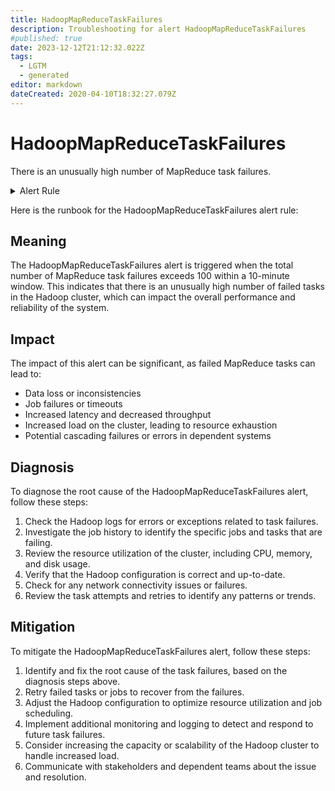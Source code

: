 ```yaml
---
title: HadoopMapReduceTaskFailures
description: Troubleshooting for alert HadoopMapReduceTaskFailures
#published: true
date: 2023-12-12T21:12:32.022Z
tags: 
  - LGTM
  - generated
editor: markdown
dateCreated: 2020-04-10T18:32:27.079Z
---
```


# HadoopMapReduceTaskFailures

There is an unusually high number of MapReduce task failures.

<details>
  <summary>Alert Rule</summary>

{{% rule "hadoop/jmx_exporter.yml" "HadoopMapReduceTaskFailures" %}}

{{% comment %}}

```yaml
alert: HadoopMapReduceTaskFailures
expr: hadoop_mapreduce_task_failures_total > 100
for: 10m
labels:
    severity: critical
annotations:
    summary: Hadoop Map Reduce Task Failures (instance {{ $labels.instance }})
    description: |-
        There is an unusually high number of MapReduce task failures.
          VALUE = {{ $value }}
          LABELS = {{ $labels }}
    runbook: https://github.com/srerun/prometheus-alerts/blob/main/content/runbooks/jmx_exporter/HadoopMapReduceTaskFailures.md

```

{{% /comment %}}

</details>


Here is the runbook for the HadoopMapReduceTaskFailures alert rule:

## Meaning

The HadoopMapReduceTaskFailures alert is triggered when the total number of MapReduce task failures exceeds 100 within a 10-minute window. This indicates that there is an unusually high number of failed tasks in the Hadoop cluster, which can impact the overall performance and reliability of the system.

## Impact

The impact of this alert can be significant, as failed MapReduce tasks can lead to:

* Data loss or inconsistencies
* Job failures or timeouts
* Increased latency and decreased throughput
* Increased load on the cluster, leading to resource exhaustion
* Potential cascading failures or errors in dependent systems

## Diagnosis

To diagnose the root cause of the HadoopMapReduceTaskFailures alert, follow these steps:

1. Check the Hadoop logs for errors or exceptions related to task failures.
2. Investigate the job history to identify the specific jobs and tasks that are failing.
3. Review the resource utilization of the cluster, including CPU, memory, and disk usage.
4. Verify that the Hadoop configuration is correct and up-to-date.
5. Check for any network connectivity issues or failures.
6. Review the task attempts and retries to identify any patterns or trends.

## Mitigation

To mitigate the HadoopMapReduceTaskFailures alert, follow these steps:

1. Identify and fix the root cause of the task failures, based on the diagnosis steps above.
2. Retry failed tasks or jobs to recover from the failures.
3. Adjust the Hadoop configuration to optimize resource utilization and job scheduling.
4. Implement additional monitoring and logging to detect and respond to future task failures.
5. Consider increasing the capacity or scalability of the Hadoop cluster to handle increased load.
6. Communicate with stakeholders and dependent teams about the issue and resolution.